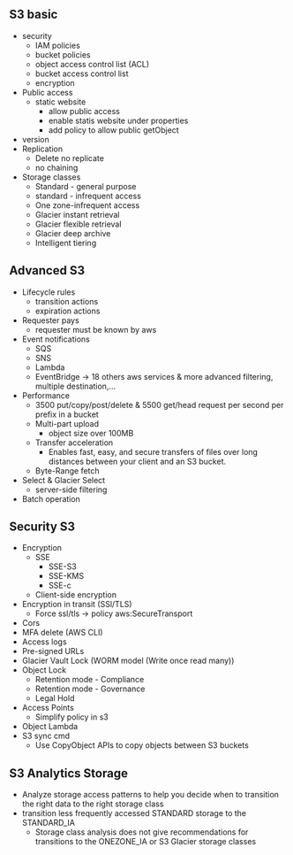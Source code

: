S3 basic
-
- security
  - IAM policies
  - bucket policies
  - object access control list (ACL)
  - bucket access control list
  - encryption
- Public access
  - static website
    - allow public access
    - enable statis website under properties
    - add policy to allow public getObject
- version
- Replication
  - Delete no replicate
  - no chaining
- Storage classes
  - Standard - general purpose
  - standard - infrequent access
  - One zone-infrequent access
  - Glacier instant retrieval
  - Glacier flexible retrieval
  - Glacier deep archive
  - Intelligent tiering

Advanced S3
-
- Lifecycle rules
  - transition actions
  - expiration actions
- Requester pays
  - requester must be known by aws
- Event notifications
  - SQS
  - SNS
  - Lambda
  - EventBridge -> 18 others aws services & more advanced filtering, multiple destination,...
- Performance
  - 3500 put/copy/post/delete & 5500 get/head request per second per prefix in a bucket
  - Multi-part upload
    - object size over 100MB
  - Transfer acceleration
    - Enables fast, easy, and secure transfers of files over long distances between your client and an S3 bucket.
  - Byte-Range fetch
- Select & Glacier Select
  - server-side filtering
- Batch operation

Security S3 
-
- Encryption
  - SSE
    - SSE-S3
    - SSE-KMS
    - SSE-c
  - Client-side encryption
- Encryption in transit (SSl/TLS)
  - Force ssl/tls -> policy aws:SecureTransport
- Cors
- MFA delete (AWS CLI)
- Access logs
- Pre-signed URLs
- Glacier Vault Lock (WORM model (Write once read many))
- Object Lock
  - Retention mode - Compliance
  - Retention mode - Governance
  - Legal Hold
- Access Points
  - Simplify policy in s3
- Object Lambda
- S3 sync cmd
  - Use CopyObject APIs to copy objects between S3 buckets

S3 Analytics Storage
-
- Analyze storage access patterns to help you decide when to transition the right data to the right storage class
- transition less frequently accessed STANDARD storage to the STANDARD_IA
  - Storage class analysis does not give recommendations for transitions to the ONEZONE_IA or S3 Glacier storage classes